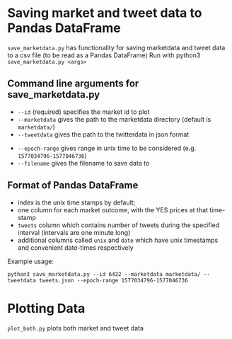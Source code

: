 # Saving market and tweet data to Pandas DataFrame

`save_marketdata.py` has functionality for saving marketdata and tweet data
to a csv file (to be read as a Pandas DataFrame)
Run with python3 `save_marketdata.py <args>`

<!-- ## Command line arguments for plot.py
- `--id` followed by a 4-digit id specifies the market id to plot
- `--plot-type` specifices the plot type. If none is specified, the `yes` option is used by default
	-- `--plot-type yes` plots the yes prices for the market
	-- `--plot-type no` plots the no prices for the market
	-- `--plot-type risk` plots the risk for the market (scaled up to 100)
- `--marketdata` followed by a directory containing all marketdata. If none is specified, `marketdata/` is used by default
- `--tweetdata` followed by a path to a JSON file containing tweet data may be specified to plot tweets over the original plot.
- `epoch-range` followed by a unix-epoch time range (e.g. `1577034796-1577046736`) will limit plotted data to the given range (both tweets and marketdata) -->

## Command line arguments for save_marketdata.py
- `--id` (required) specifies the market id to plot
- `--marketdata` gives the path to the marketdata directory (default is `marketdata/`)
- `--tweetdata` gives the path to the twitterdata in json format
<!-- - `--tweet-interval` -->
- `--epoch-range` gives range in unix time to be considered (e.g.  `1577034796-1577046736`)
- `--filename` gives the filename to save data to

## Format of Pandas DataFrame
- index is the unix time stamps by default;
- one column for each market outcome, with the YES prices at that time-stamp
- `tweets` column which contains number of tweets during the specified interval
(intervals are one minute long)
- additional columns called `unix` and `date` which have unix timestamps and
convenient date-times respectively

Example usage:

```
python3 save_marketdata.py --id 6422 --marketdata marketdata/ --tweetdata tweets.json --epoch-range 1577034796-1577046736
```

# Plotting Data

`plot_both.py` plots both market and tweet data
